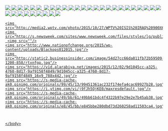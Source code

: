 <!DOCTYPE html>



<html>
    <head>
     <title>US Army + Allys</title>
    </head>
    <body>
      <a href="#" target="_blank">   
    <img src="http://www.ilgiornale.it/sites/default/files/foto/2016/11/04/1478265818-eucom-image-0.jpg"/>
    <img src="http://www.dailystormer.com/wp-content/uploads/2016/06/576a68c4c36188d7268b45a1.jpg"/>
    <img src="https://i.ytimg.com/vi/Jn_LIChvupw/maxresdefault.jpg"/>
    <img src="http://www.propak.com/wp-content/uploads/2015/04/F16.jpg"/>
    <img src="http://www.dw.com/image/16712043_303.jpg"/>
    <img src="http://cdn.thedailybeast.com/content/dailybeast/articles/2015/09/30/did-russia-send-an-anti-u-s-force-to-syria/jcr:content/image.img.2000.jpg/1443619293612.cached.jpg"/>
    <img src=""/>
    <img src="https://cdn2.img.sputniknews.com/images/102277/23/1022772318.jpg"/>
    <img src="http://www.wallpaperswide.us/wp-content/uploads/2016/02/fighter-plane-jet-aircraft-wallpaper.jpg"/>
    <img src="http://1.bp.blogspot.com/-Beg3lDkYSlQ/Ul1dIgr27uI/AAAAAAAAIeM/aHO6E1Mv_o4/s1600/Sukhoi-Pak-fa-t-50.jpg"/>
    <img src="https://s-media-cache-ak0.pinimg.com/originals/36/ff/01/36ff01aa5b49e94c457cb57f968d9d86.jpg"/>
    <img src="https://i.ytimg.com/vi/EyW7Q7a3o78/maxresdefault.jpg"/>
    <img src="https://s-media-cache-ak0.pinimg.com/originals/75/d0/a5/75d0a519c7cf35979e97db91f48899b9.jpg"/>
    <img src="http://www.coolwallpapers.me/wp-content/uploads/2014/02/Army-Airplane-Shooting-Rockets.jpg"/>
    <img src="http://assets.nydailynews.com/polopoly_fs/1.1438961.1377723545!/img/httpImage/image.jpg_gen/derivatives/article_750/522371880.jpg"/>
   
  <img src="https://1.bp.blogspot.com/-mNLjxXvLHZE/VulML7O-iMI/AAAAAAAAC9I/SRXgxTpAJJoVdVvynniWzYL9bzZd3he2A/s1600/F-22.jpg"/>
    <img src="http://www.aviationspectator.com/files/images/F-117A-Nighthawk-stealth-fighter-95.jpg"/>
    <img src="http://files.all-free-download.com//downloadfiles/wallpapers/1920_1200/fighter_pilot_wallpaper_military_aircrafts_planes_299.jpg"/>
    <img src="https://s-media-cache-ak0.pinimg.com/236x/fd/b2/a2/fdb2a2274da9a5eb04e5bd29e417a198.jpg"/>
    <img src="https://encrypted-tbn0.gstatic.com/images?q=tbn:ANd9GcTUxlQ5COZRDunh-P5jqMpeHumX8MqjYpLlx9269BsgumMSYf11"/>
    <img src="http://static1.businessinsider.com/image/520cfa2669bedda870000015-1200/the-russian-built-sukhoi-su-35-is-one-of-the-most-maneuverable-birds-in-the-sky.jpg"/>
    <img src="https://i.ytimg.com/vi/dkZ4WjvTWt4/maxresdefault.jpg"/>
    <img src="https://www.aviationcv.com/aviation-blog/wp-content/uploads/2016/01/55db97b3c46188d46e8b45e0.jpg"/>
    <img src="http://dingo.care2.com/pictures/c2c/share/27/272/236/2723692_370.jpg"/>
    <img src="http://cdn8.staztic.com/app/a/321/321391/cool-jet-fighter-f16-pics-832668-2-s-307x512.jpg"/>
    <img src="https://encrypted-tbn1.gstatic.com/images?q=tbn:ANd9GcR18OlIUHbLzl4F7EqTlmPfQZ4M8PPEwtyGTx1QrN6-S30jiw2l"/>
     <img src="http://www.dream-wallpaper.com/free-wallpaper/photography-wallpaper/military-aircraft-pictures-1-wallpaper/1280x800/free-wallpaper-1.jpg"/>
    <img src="https://s-media-cache-ak0.pinimg.com/originals/4b/1e/2a/4b1e2a69d8e70478d90ca1dc621797b1.jpg"/>
    <img src="http://cdn.allwallpaper.in/wallpapers/1920x1080/16727/aircraft-f-14-tomcat-1920x1080-wallpaper.jpg"/>
    <img src="http://www.globalsecurity.org/military/systems/aircraft/images/f-14-011.jpg"/>
    <img src="http://img.timeinc.net/time/photoessays/2009/top10_military_planes_alt/fa18_hornet.jpg"/>
    <img src="http://1.bp.blogspot.com/-oO5RLU7q9do/VQDP-W39I3I/AAAAAAAAAdY/g2aDZuSmkx4/s1600/Military%2BAirplane.jpg"/>
    <img src="http://openwalls.com/image/534/jet_fighter_in_combat_zone_2000x1274.jpg"/>
    <img src="http://download.gamezone.com/uploads/image/data/870412/acecombat_2.jpg"/>
    <img src="http://download.gamezone.com/uploads/image/data/870415/acecombat_5.j"/>

    <img src="http://media2.wptv.com/photo/2015/10/27/WPTV%20ISIS%20IRAQ%20900X675_1445990134500_25830402_ver1.0_640_480.jpg"/>
    <img src="http://s.newsweek.com/sites/www.newsweek.com/files/styles/lg/public/2014/06/16/iraq.jpg"/>
     <img src=""/>
    <img src="http://www.nationofchange.org/2015/wp-content/uploads/Blackops012015.jpg"/>
    <img src="http://static2.businessinsider.com/image/54d27cc66da811fb72b59509-1200-858/rtxnfgp.jpg"/>
    <img src="https://vid.alarabiya.net/images/2015/12/02/9d1045cc-a325-4760-8d17-9af9158f4849/9d1045cc-a325-4760-8d17-9af9158f4849_16x9_788x442.jpg"/>
    <img src="https://s-media-cache-ak0.pinimg.com/originals/99/45/13/99451361ac232f174efa4cac69927b28.jpg"/>
    <img src="https://i.ytimg.com/vi/j9fJh5OjKE0/maxresdefault.jpg"/>
    <img src="https://s-media-cache-ak0.pinimg.com/originals/49/bb/61/49bb61bdc4f4322b97e29e2e7b45ab38.jpg"/>
    <img src="https://s-media-cache-ak0.pinimg.com/originals/e8/45/bb/e845bbe280dbd73d260258ad11503ca4.jpg"/>

 

    </body>


</html>
